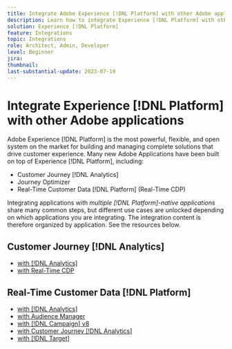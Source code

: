 ```yaml
---
title: Integrate Adobe Experience [!DNL Platform] with other Adobe applications
description: Learn how to integrate Experience [!DNL Platform] with other Adobe applications.
solution: Experience [!DNL Platform]
feature: Integrations
topic: Integrations
role: Architect, Admin, Developer
level: Beginner
jira:
thumbnail:
last-substantial-update: 2023-07-19
---
```


# Integrate Experience [!DNL Platform] with other Adobe applications

Adobe Experience [!DNL Platform] is the most powerful, flexible, and open system on the market for building and managing complete solutions that drive customer experience. Many new Adobe Applications have been built on top of Experience [!DNL Platform], including:

* Customer Journey [!DNL Analytics]
* Journey Optimizer
* Real-Time Customer Data [!DNL Platform] (Real-Time CDP)

Integrating applications with _multiple [!DNL Platform]-native applications_ share many common steps, but different use cases are unlocked depending on which applications you are integrating. The integration content is therefore organized by application. See the resources below.


## Customer Journey [!DNL Analytics]

* [with [!DNL Analytics]](../cja/customer-journey-analytics-analytics.md)
* [with Real-Time CDP](../cja/cja-rtcdp.md)

## Real-Time Customer Data [!DNL Platform]

* [with [!DNL Analytics]](../rtcdp/rtcdp-analytics.md)
* [with Audience Manager](../rtcdp/rtcdp-aam.md)
* [with [!DNL Campaign] v8](../rtcdp/rtcdp-campaign.md)
* [with Customer Journey [!DNL Analytics]](../rtcdp/rtcdp-cja.md)
* [with [!DNL Target]](../rtcdp/rtcdp-target.md)
